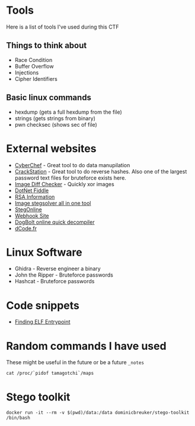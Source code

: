 # Tools

Here is a list of tools I've used during this CTF

## Things to think about

- Race Condition
- Buffer Overflow
- Injections
- Cipher Identifiers

## Basic linux commands

- hexdump (gets a full hexdump from the file)
- strings (gets strings from binary)
- pwn checksec <file> (shows sec of file)

# External websites

- [CyberChef](https://gchq.github.io/CyberChef) - Great tool to do data manupilation
- [CrackStation](https://crackstation.net/) - Great tool to do reverse hashes. Also one of the largest password text files for bruteforce exists here. 
- [Image Diff Checker](https://www.diffchecker.com/image-compare/) - Quickly xor images 
- [DotNet Fiddle](https://dotnetfiddle.net/)
- [RSA Information](https://bitsdeep.com/posts/attacking-rsa-for-fun-and-ctf-points-part-1/)
- [Image stegsolver all in one tool](https://www.aperisolve.com/)
- [StegOnline](https://stegonline.georgeom.net/upload)
- [Webhook Site](https://www.webhook.site/)
- [DogBolt online quick decompiler](https://dogbolt.org/)
- [dCode.fr](https://www.dcode.fr/cipher-identifier)

# Linux Software

- Ghidra - Reverse engineer a binary
- John the Ripper - Bruteforce passwords
- Hashcat - Bruteforce passwords

# Code snippets

- [Finding ELF Entrypoint](_notes/find_elf_entrypoint.md)

# Random commands I have used

These might be useful in the future or be a future `_notes`

```
cat /proc/`pidof tamagotchi`/maps
```

# Stego toolkit

`docker run -it --rm -v $(pwd)/data:/data dominicbreuker/stego-toolkit /bin/bash`
